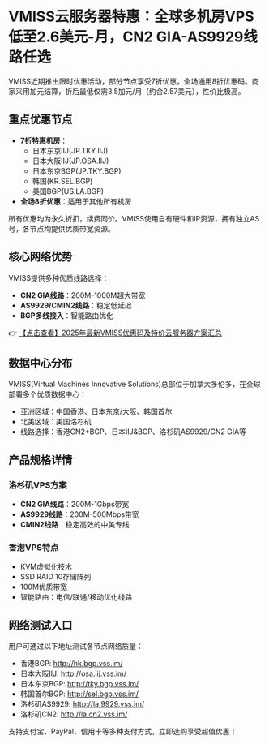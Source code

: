 # VMISS云服务器特惠：全球多机房VPS低至2.6美元-月，CN2 GIA-AS9929线路任选

VMISS近期推出限时优惠活动，部分节点享受7折优惠，全场通用8折优惠码。商家采用加元结算，折后最低仅需3.5加元/月（约合2.57美元），性价比极高。

## 重点优惠节点
- **7折特惠机房**：
  - 日本东京IIJ(JP.TKY.IIJ)
  - 日本大阪IIJ(JP.OSA.IIJ)
  - 日本东京BGP(JP.TKY.BGP)
  - 韩国(KR.SEL.BGP)
  - 美国BGP(US.LA.BGP)
- **全场8折优惠**：适用于其他所有机房

所有优惠均为永久折扣，续费同价。VMISS使用自有硬件和IP资源，拥有独立AS号，各节点均提供优质带宽资源。

## 核心网络优势
VMISS提供多种优质线路选择：
- **CN2 GIA线路**：200M-1000M超大带宽
- **AS9929/CMIN2线路**：稳定低延迟
- **BGP多线接入**：智能路由优化

👉 [【点击查看】2025年最新VMISS优惠码及特价云服务器方案汇总](https://bit.ly/Vmiss)

## 数据中心分布
VMISS(Virtual Machines Innovative Solutions)总部位于加拿大多伦多，在全球部署多个优质数据中心：
- 亚洲区域：中国香港、日本东京/大阪、韩国首尔
- 北美区域：美国洛杉矶
- 线路选择：香港CN2+BGP、日本IIJ&BGP、洛杉矶AS9929/CN2 GIA等

## 产品规格详情
### 洛杉矶VPS方案
- **CN2 GIA线路**：200M-1Gbps带宽
- **AS9929线路**：200M-500Mbps带宽
- **CMIN2线路**：稳定高效的中美专线

### 香港VPS特点
- KVM虚拟化技术
- SSD RAID 10存储阵列
- 100M优质带宽
- 智能路由：电信/联通/移动优化线路

## 网络测试入口
用户可通过以下地址测试各节点网络质量：
- 香港BGP: http://hk.bgp.vss.im/
- 日本大阪IIJ: http://osa.iij.vss.im/
- 日本东京BGP: http://tky.bgp.vss.im/
- 韩国首尔BGP: http://sel.bgp.vss.im/
- 洛杉矶AS9929: http://la.9929.vss.im/
- 洛杉矶CN2: http://la.cn2.vss.im/

支持支付宝、PayPal、信用卡等多种支付方式，立即选购享受超值优惠！